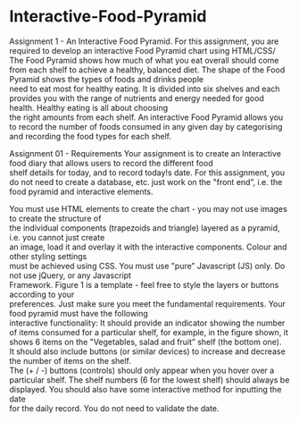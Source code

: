 # Interactive-Food-Pyramid

Assignment	1	-	An	Interactive	Food	Pyramid.
For	this	assignment,	you	are	required	to	develop	an	interactive	Food	Pyramid	chart	using	HTML/CSS/
The	Food	Pyramid	shows	how	much	of	what	you	eat	overall	should	come	from	each	shelf	to	achieve	
a	healthy,	balanced	diet.	The	shape	of	the	Food	Pyramid	shows	the	types	of	foods	and	drinks	people	
need	 to	 eat	most	 for	 healthy	 eating. It	 is	 divided	 into	 six	 shelves	 and	 each	 provides
you	 with	 the range	of	nutrients	and	energy	needed	for	good	health.	Healthy	eating	is	all	about	choosing	
the	right	amounts	from	each	shelf. An	interactive	Food	Pyramid	allows	you	to	record	the	number	of	foods	consumed
in	any	given	day	by categorising	and	recording	the	food	types	for	each	shelf.	

Assignment	01	-	Requirements
Your	assignment	is	to	create	an	Interactive	food	diary	that	allows	users	to	record	the	different	food	
shelf	details	for	today,	and	to	record	today!s	date.	For	this	assignment,	you	do	not	need	to	create	a
database,	etc.	just	work	on	the	"front	end”,	i.e.	the	food	pyramid	and	interactive	elements.

You	must	use	HTML	elements	to	create	the	chart	-	you	may	not	use	images	to	create	the	structure	of	
the	individual	components	(trapezoids	and	triangle)	layered	as	a	pyramid,	i.e.	you	cannot	just	create	
an	image,	load	it	and	overlay	it	with	 the	interactive	components.	Colour	and	other	 styling	 settings	
must	be	achieved	using	CSS.	You	must	use	"pure”	Javascript	(JS)	only.	Do	not	use	jQuery,	or	any	Javascript	
Framework.	Figure	1	is	a	 template	 -	 feel	 free	 to	style	 the	layers	or	buttons	according	 to	your	
preferences.	Just	make	sure	you	meet	the	fundamental	requirements. Your	food	pyramid	must	have	the	following	
interactive	functionality:	 	It	should	provide	an	indicator	showing	 the	number	of	items	consumed	 for	a	particular
shelf,	 for	example,	in	 the	figure	 shown,	it shows	6	items	on	the	"Vegetables,	salad	and	fruit”	shelf	(the	bottom	one).	
It	should	also	include	buttons	(or	similar	devices)	to	increase	and	decrease	the	number	of	items	on	the	shelf.		
The	(+	/	-)	buttons	(controls)	should	only	appear	when	you	hover	over	a	particular	shelf.	The	shelf	numbers	(6	for	
the	lowest	shelf)	should	always	be	displayed.	You	should	also	have	some	interactive	method	for	inputting	the	date	
for	the	daily	record.	You	do	not	need	to	validate	the	date.
